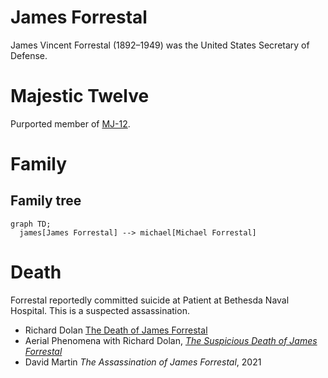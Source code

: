 # James Forrestal

James Vincent Forrestal (1892&ndash;1949) was the  United States Secretary of Defense.

# Majestic Twelve

Purported member of [MJ-12](../organisations/mj12.md).

# Family

## Family tree

```mermaid
graph TD;
  james[James Forrestal] --> michael[Michael Forrestal]
```

# Death

Forrestal reportedly committed suicide at Patient at Bethesda Naval Hospital. This is a suspected assassination.

- Richard Dolan [The Death of James Forrestal](https://www.youtube.com/watch?v=mDKPtUc4MJQ)
- Aerial Phenomena with Richard Dolan, [*The Suspicious Death of James Forrestal*](https://www.gaia.com/video/the-suspicious-death-of-james-forrestal)
- David Martin *The Assassination of James Forrestal*, 2021
